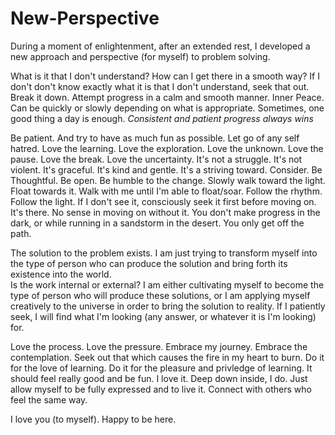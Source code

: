 # New-Perspective
During a moment of enlightenment, after an extended rest, I developed a new approach and perspective (for myself) to problem solving.


What is it that I don't understand? How can I get there in a smooth way? 
If I don't don't know exactly what it is that I don't understand, seek that out.
Break it down.  Attempt progress in a calm and smooth manner.  Inner Peace.
Can be quickly or slowly depending on what is appropriate.  Sometimes, one good thing a day is enough.
*Consistent and patient progress always wins*

Be patient. And try to have as much fun as possible. Let go of any self hatred.
Love the learning.  Love the exploration.  Love the unknown. 
Love the pause.  Love the break. Love the uncertainty.
It's not a struggle.  It's not violent.  It's graceful. It's kind and gentle. It's a striving toward.
Consider. Be Thoughtful.  Be open. Be humble to the change.
Slowly walk toward the light.  Float towards it. Walk with me until I'm able to float/soar.
Follow the rhythm.  Follow the light.  If I don't see it, consciously seek it first before moving on.  It's there.  No sense in moving on without it.
You don't make progress in the dark, or while running in a sandstorm in the desert.  You only get off the path.

The solution to the problem exists.  I am just trying to transform myself into the type of person who can produce the solution and bring forth its existence into the world.  
Is the work internal or external? I am either cultivating myself to become the type of person who will produce these solutions, or I am applying myself creatively to the universe
in order to bring the solution to reality.  If I patiently seek, I will find what I'm looking (any answer, or whatever it is I'm looking) for.

Love the process. Love the pressure. Embrace my journey. Embrace the contemplation.  Seek out that which causes the fire in my heart to burn. 
Do it for the love of learning.  Do it for the pleasure and privledge of learning.  It should feel really good and be fun.  I love it.
Deep down inside, I do.  Just allow myself to be fully expressed and to live it. Connect with others who feel the same way.


I love you (to myself).  Happy to be here.


